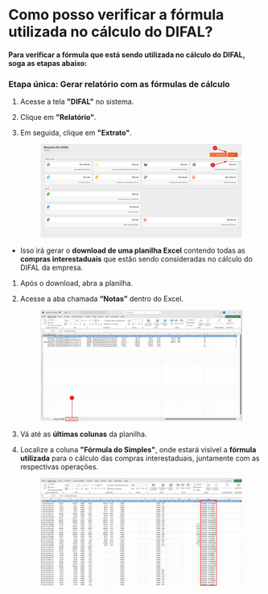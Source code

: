 # Como posso verificar a fórmula utilizada no cálculo do DIFAL?

#### Para verificar a fórmula que está sendo utilizada no cálculo do DIFAL, soga as etapas abaixo:

### Etapa única: Gerar relatório com as fórmulas de cálculo

1. Acesse a tela **"DIFAL"** no sistema.
2. Clique em **"Relatório"**.
3.  Em seguida, clique em **"Extrato"**.

    <figure><img src="../.gitbook/assets/image (2) (1) (1) (1).png" alt=""><figcaption></figcaption></figure>

* Isso irá gerar o **download de uma planilha Excel** contendo todas as **compras interestaduais** que estão sendo consideradas no cálculo do DIFAL da empresa.

1. Após o download, abra a planilha.
2.  Acesse a aba chamada **“Notas”** dentro do Excel.

    <figure><img src="../.gitbook/assets/image (236).png" alt=""><figcaption></figcaption></figure>
3. Vá até as **últimas colunas** da planilha.
4.  Localize a coluna **"Fórmula do Simples"**, onde estará visível a **fórmula utilizada** para o cálculo das compras interestaduais, juntamente com as respectivas operações.

    <figure><img src="../.gitbook/assets/image (2) (1) (1) (1) (1).png" alt=""><figcaption></figcaption></figure>
